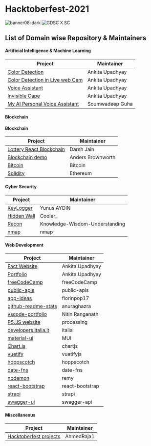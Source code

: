 # Hacktoberfest-2021
![banner08-dark](https://user-images.githubusercontent.com/28699912/135737552-36bf9c60-b3c1-4664-ac3c-ef2fab4669cd.png)
![GDSC X SC](https://user-images.githubusercontent.com/28699912/135737784-bc379c62-c9df-4fbb-997e-218bc701f2bc.png)

## List of Domain wise Repository & Maintainers
#### Artificial Intelligence & Machine Learning ####
Project | Maintainer
---------|-----------
[Color Detection](https://github.com/ankita2002/Color-Detection) | Ankita Upadhyay
[Color Detection in Live web Cam](https://github.com/ankita2002/Color_Detection_in_webcam) | Ankita Upadhyay
[Voice Assistant](https://github.com/ankita2002/Voice-Assistant/blob/main/Voice%20Assistant.py)| Ankita Upadhyay
[Invisible Cape](https://github.com/ankita2002/Invisible) | Ankita Upadhyay
[My AI Personal Voice Assistant](https://github.com/soumwadeep/My-AI-Personal-Voice-Assistant) | Soumwadeep Guha

#### Blockchain ####


#### Blockchain ####
Project | Maintainer 
--------|------------
[Lottery React Blockchain](https://github.com/darshjain/lottery-react-blockchain) | Darsh Jain
[Blockchain demo](https://github.com/anders94/blockchain-demo) | Anders Brownworth
[Bitcoin](https://github.com/bitcoin/bitcoin) | Bitcoin
[Solidity](https://github.com/ethereum/solidity) | Ethereum


#### Cyber Security ####
Project | Maintainer 
--------|------------
[KeyLogger](https://github.com/aydinnyunus/Keylogger) | Yunus AYDIN
[Hidden Wall](https://github.com/CoolerVoid/HiddenWall) | Cooler_
[Recon](https://github.com/Knowledge-Wisdom-Understanding/recon) | Knowledge-Wisdom-Understanding
[nmap](https://github.com/nmap/nmap) | nmap


#### Web Development ####
Project | Maintainer
--------|-------------
[Fact Website](https://github.com/ankita2002/Facts-you-don-t-know-about-Ariana-Grande-wed-dev--practice-) | Ankita Upadhyay
[Portfolio](https://github.com/ankita2002/Resume-using-bootstap) | Ankita Upadhyay
[freeCodeCamp](https://github.com/freeCodeCamp/freeCodeCamp) | freeCodeCamp
[public-apis](https://github.com/public-apis/public-apis) | public-apis
[app-ideas](https://github.com/florinpop17/app-ideas) | florinpop17
[github-readme-stats](https://github.com/anuraghazra/github-readme-stats) | anuraghazra
[vscode-portfolio](https://github.com/itsnitinr/vscode-portfolio) | Nitin Ranganath
[P5.JS website](https://github.com/processing/p5.js-website) | processing
[developers.italia.it](https://github.com/italia/developers.italia.it) | italia
[material-ui](https://github.com/mui-org/material-ui) | MUI
[Chart.js](https://github.com/chartjs/Chart.js) | chartjs
[vuetify](https://github.com/vuetifyjs/vuetify) | vuetifyjs
[hoppscotch](https://github.com/hoppscotch/hoppscotch) | hoppscotch
[date-fns](https://github.com/date-fns/date-fns) | date-fns
[nodemon](https://github.com/remy/nodemon) | remy
[react-bootstrap](https://github.com/react-bootstrap/react-bootstrap) | react-bootstrap
[strapi](https://github.com/strapi/strapi) | strapi
[swagger-ui](https://github.com/swagger-api/swagger-ui) | swagger-api

#### Miscellaneous
Project | Maintainer
--|-
[Hacktoberfest projects](https://github.com/AhmedRaja1/Hacktoberfest) | AhmedRaja1
